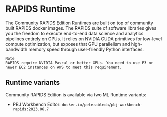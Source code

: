 # RAPIDS Runtime

The Community RAPIDS Edition Runtimes are built on top of community built RAPIDS docker images. The RAPIDS suite of software libraries gives you the freedom to execute end-to-end data science and analytics pipelines entirely on GPUs. It relies on NVIDIA CUDA primitives for low-level compute optimization, but exposes that GPU parallelism and high-bandwidth memory speed through user-friendly Python interfaces.

```
Note
RAPIDS require NVIDIA Pascal or better GPUs. You need to use P3 or newer EC2 instances on AWS to meet this requirement.
```

## Runtime variants

Community RAPIDS Edition is available via two ML Runtime variants:
- PBJ Workbench Editor: `docker.io/peterableda/pbj-workbench-rapids:2023.06.7`
